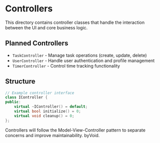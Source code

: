 # Controllers

This directory contains controller classes that handle the interaction between the UI and core business logic.

## Planned Controllers

- `TaskController` - Manage task operations (create, update, delete)
- `UserController` - Handle user authentication and profile management
- `TimerController` - Control time tracking functionality

## Structure

```cpp
// Example controller interface
class IController {
public:
    virtual ~IController() = default;
    virtual bool initialize() = 0;
    virtual void cleanup() = 0;
};
```

Controllers will follow the Model-View-Controller pattern to separate concerns and improve maintainability. byVoid.
